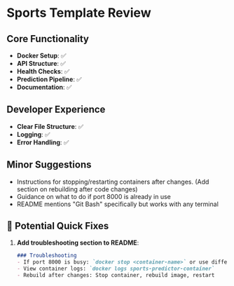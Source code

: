 # Sports Template Review

## Core Functionality
- **Docker Setup**: ✅
- **API Structure**: ✅
- **Health Checks**: ✅
- **Prediction Pipeline**: ✅
- **Documentation**: ✅

## Developer Experience
- **Clear File Structure**: ✅
- **Logging**: ✅
- **Error Handling**: ✅

## Minor Suggestions
- Instructions for stopping/restarting containers after changes. (Add section on rebuilding after code changes)
- Guidance on what to do if port 8000 is already in use
- README mentions "Git Bash" specifically but works with any terminal

## 🔧 Potential Quick Fixes
1. **Add troubleshooting section to README**:
   ```markdown
   ### Troubleshooting
   - If port 8000 is busy: `docker stop <container-name>` or use different port
   - View container logs: `docker logs sports-predictor-container`
   - Rebuild after changes: Stop container, rebuild image, restart
   ```